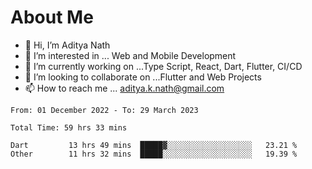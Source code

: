 # About Me

- 👋 Hi, I’m Aditya Nath
- 👀 I’m interested in ... Web and Mobile Development
- 🌱 I’m currently working on ...Type Script, React, Dart, Flutter, CI/CD
- 💞️ I’m looking to collaborate on ...Flutter and Web Projects
- 📫 How to reach me ... aditya.k.nath@gmail.com

<!--START_SECTION:waka-->

```text
From: 01 December 2022 - To: 29 March 2023

Total Time: 59 hrs 33 mins

Dart         13 hrs 49 mins  █████▓░░░░░░░░░░░░░░░░░░░   23.21 %
Other        11 hrs 32 mins  █████░░░░░░░░░░░░░░░░░░░░   19.39 %
```

<!--END_SECTION:waka-->

<!---
kronosking007/kronosking007 is a ✨ special ✨ repository because its `README.md` (this file) appears on your GitHub profile.
You can click the Preview link to take a look at your changes.
--->
